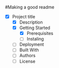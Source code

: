#Making a good readme
- [x] Project title 
  - [x] Description
  - [x] Getting Started
    - [x] Prerequisites
    - [ ] Instaling
  - [ ] Deployment
  - [ ] Built With
  - [ ] Authors
  - [ ] License